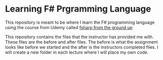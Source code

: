 # Learning F# Prgramming Language

This repository is meant to be where I learn the F# programming language using the course from Udemy called [fsharp from the ground up](https://www.udemy.com/course/fsharp-from-the-ground-up/)

This repository contains the files that the instructor has provided me with. These files are the before and after files. The before is what the assignment looks like before we started and the after is the instructors completed files. I will create a new folder in each lecture where I will place my own code.
